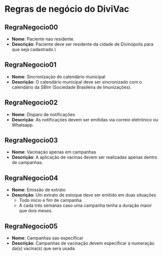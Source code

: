 # Regras de negócio do DiviVac

<!--   
Template : 
## RegraNegocio01
- **Nome**:
- **Descrição**: 
-->



## RegraNegocio00
- **Nome**: Paciente nao residente.
- **Descrição**: Paciente deve ser residente da cidade de Divinópolis para que seja cadastrado.\
  
## RegraNegocio01
- **Nome**: Sincronização do calendário municipal
- **Descrição**: O calendário municipal deve ser sincronizado com o calendário da SBIm (Sociedade Brasileira de Imunizações).

## RegraNegocio02
- **Nome**: Disparo de notificações
- **Descrição**: As notificações devem ser emitidas via correio eletrônico ou Whatsapp.
  
## RegraNegocio03
- **Nome**: Vacinação apenas em campanhas
- **Descrição**: A aplicação de vacinas devem ser realizadas apenas dentro de campanhas.

## RegraNegocio04
- **Nome**: Emissão de extrato
- **Descrição**: Um extrato de estoque deve ser emitido em duas situações
  - Todo inicio e fim de campanha. 
  - A cada trés semanas caso uma campanha tenha a duração maior que dois meses.

## RegraNegocio05
- **Nome**: Campanhas sao especificar
- **Descrição**: Campanhas de vacinação devem especificar a numeração da(s) vacina(s) que sera usada